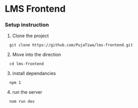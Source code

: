 # LMS Frontend

### Setup instruction

1. Clone the project

```
  git clone https://github.com/PujaTiwa/lms-frontend.git
```

2. Move into the direction 

```
  cd lms-frontend
``````

3. install dependancies

```
  npm 1
```

4. run the server
```
  nom run dev
```

